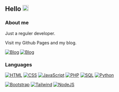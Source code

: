 ## Hello <img src="https://user-images.githubusercontent.com/42378118/110234147-e3259600-7f4e-11eb-95be-0c4047144dea.gif" width="20">

### About me

Just a reguler developer.

Visit my Github Pages and my blog.

[![Blog](https://img.shields.io/badge/Iyankdesu.github.io-364f6b?style=for-the-badge)](https://iyankdesu.github.io/)
[![Blog](https://img.shields.io/badge/Iyankdesu.medium.com-364f6b?style=for-the-badge)](https://iyankdesu.medium.com/)

### Languages

[![HTML](https://img.shields.io/badge/HTML-f6416c?style=for-the-badge&logo=html5&logoColor=white)](https://www.w3.org/html/)
[![CSS](https://img.shields.io/badge/CSS-46cdcf?style=for-the-badge&logo=css3&logoColor=white)](https://www.w3.org/Style/CSS/)
[![JavaScript](https://img.shields.io/badge/JavaScript-E2E731?style=for-the-badge&logo=javascript&logoColor=white)](http://www.ecmascript.org/)
[![PHP](https://img.shields.io/badge/PHP-574291?style=for-the-badge&logo=php&logoColor=white)](https://www.php.net/)
[![SQL](https://img.shields.io/badge/SQL-CD8907?style=for-the-badge&logo=mysql&logoColor=white)](https://www.mysql.com/)
[![Python](https://img.shields.io/badge/Python-415D9D?style=for-the-badge&logo=python&logoColor=white)](https://www.python.org)

[![Bootstrap](https://img.shields.io/badge/Bootstrap-a600f7?style=for-the-badge&logo=bootstrap&logoColor=white)](https://getbootstrap.com/)
[![Tailwind](https://img.shields.io/badge/Tailwind-45A9F5?style=for-the-badge&logo=tailwindcss&logoColor=white)](https://tailwindcss.com/)
[![NodeJS](https://img.shields.io/badge/NodeJS-5fb95e?style=for-the-badge&logo=node.js&logoColor=white)](https://nodejs.org/)
